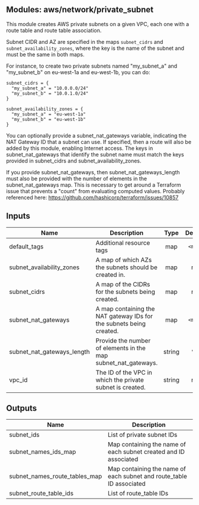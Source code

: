 ## Modules: aws/network/private_subnet

This module creates AWS private subnets on a given VPC, each one
with a route table and route table association.

Subnet CIDR and AZ are specified in the maps `subnet_cidrs` and
`subnet_availability_zones`, where the key is the name of the
subnet and must be the same in both maps.

For instance, to create two private subnets named "my_subnet_a"
and "my_subnet_b" on eu-west-1a and eu-west-1b, you can do:

```
subnet_cidrs = {
  "my_subnet_a" = "10.0.0.0/24"
  "my_subnet_b" = "10.0.1.0/24"
}

subnet_availability_zones = {
  "my_subnet_a" = "eu-west-1a"
  "my_subnet_b" = "eu-west-1b"
}
```

You can optionally provide a subnet_nat_gateways variable, indicating
the NAT Gateway ID that a subnet can use. If specified, then a
route will also be added by this module, enabling Internet access. The
keys in subnet_nat_gateways that identify the subnet name must match the
keys provided in subnet_cidrs and subnet_availability_zones.

If you provide subnet_nat_gateways, then subnet_nat_gateways_length
must also be provided with the number of elements in the subnet_nat_gateways
map. This is necessary to get around a Terraform issue that prevents a
"count" from evaluating computed values. Probably referenced here:
https://github.com/hashicorp/terraform/issues/10857

## Inputs

| Name | Description | Type | Default | Required |
|------|-------------|:----:|:-----:|:-----:|
| default\_tags | Additional resource tags | map | `<map>` | no |
| subnet\_availability\_zones | A map of which AZs the subnets should be created in. | map | n/a | yes |
| subnet\_cidrs | A map of the CIDRs for the subnets being created. | map | n/a | yes |
| subnet\_nat\_gateways | A map containing the NAT gateway IDs for the subnets being created. | map | `<map>` | no |
| subnet\_nat\_gateways\_length | Provide the number of elements in the map subnet_nat_gateways. | string | `"0"` | no |
| vpc\_id | The ID of the VPC in which the private subnet is created. | string | n/a | yes |

## Outputs

| Name | Description |
|------|-------------|
| subnet\_ids | List of private subnet IDs |
| subnet\_names\_ids\_map | Map containing the name of each subnet created and ID associated |
| subnet\_names\_route\_tables\_map | Map containing the name of each subnet and route_table ID associated |
| subnet\_route\_table\_ids | List of route_table IDs |


